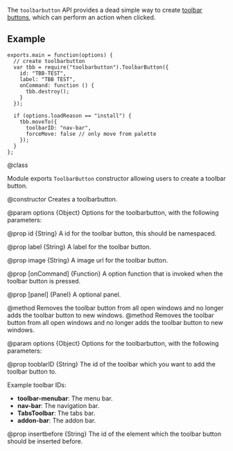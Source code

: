 <!-- contributed by Erik Vold [erikvvold@gmail.com]  -->


The `toolbarbutton` API provides a dead simple way to create
[toolbar buttons](https://developer.mozilla.org/en/XUL/toolbarbutton), which
can perform an action when clicked.

## Example ##

    exports.main = function(options) {
      // create toolbarbutton
      var tbb = require("toolbarbutton").ToolbarButton({
        id: "TBB-TEST",
        label: "TBB TEST",
        onCommand: function () {
          tbb.destroy(); 
        }
      });
    
      if (options.loadReason == "install") {
        tbb.moveTo({
          toolbarID: "nav-bar",
          forceMove: false // only move from palette
        });
      }
    };

<api name="ToolbarButton">
@class

Module exports `ToolbarButton` constructor allowing users to create a
toolbar button.

<api name="ToolbarButton">
@constructor
Creates a toolbarbutton.

@param options {Object}
  Options for the toolbarbutton, with the following parameters:

@prop id {String}
A id for the toolbar button, this should be namespaced.

@prop label {String}
A label for the toolbar button.

@prop image {String}
A image url for the toolbar button.

@prop [onCommand] {Function}
 A option function that is invoked when the toolbar button is pressed.

@prop [panel] {Panel}
  A optional panel.
</api>

<api name="destroy">
@method
Removes the toolbar button from all open windows and no longer adds the
toolbar button to new windows.
</api>

<api name="moveTo">
@method
Removes the toolbar button from all open windows and no longer adds the
toolbar button to new windows.

@param options {Object}
  Options for the toolbarbutton, with the following parameters:

@prop tooblarID {String}
The id of the toolbar which you want to add the toolbar button to.

Example toolbar IDs:

- **toolbar-menubar**: The menu bar.
- **nav-bar**: The navigation bar.
- **TabsToolbar**: The tabs bar.
- **addon-bar**: The addon bar.

@prop insertbefore {String}
The id of the element which the toolbar button should be inserted before.
</api>
</api>
